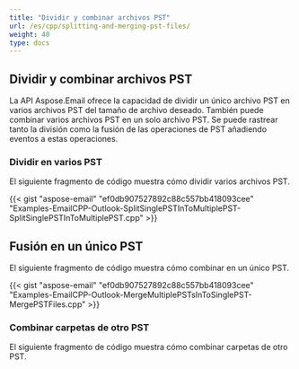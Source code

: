 ```yaml
---
title: "Dividir y combinar archivos PST"
url: /es/cpp/splitting-and-merging-pst-files/
weight: 40
type: docs
---
```


## **Dividir y combinar archivos PST**
La API Aspose.Email ofrece la capacidad de dividir un único archivo PST en varios archivos PST del tamaño de archivo deseado. También puede combinar varios archivos PST en un solo archivo PST. Se puede rastrear tanto la división como la fusión de las operaciones de PST añadiendo eventos a estas operaciones.
### **Dividir en varios PST**
El siguiente fragmento de código muestra cómo dividir varios archivos PST.



{{< gist "aspose-email" "ef0db907527892c88c557bb418093cee" "Examples-EmailCPP-Outlook-SplitSinglePSTInToMultiplePST-SplitSinglePSTInToMultiplePST.cpp" >}}
## **Fusión en un único PST**
El siguiente fragmento de código muestra cómo combinar en un único PST.

{{< gist "aspose-email" "ef0db907527892c88c557bb418093cee" "Examples-EmailCPP-Outlook-MergeMultiplePSTsInToSinglePST-MergePSTFiles.cpp" >}}
### **Combinar carpetas de otro PST**
El siguiente fragmento de código muestra cómo combinar carpetas de otro PST.
